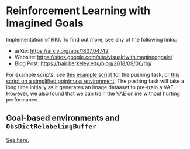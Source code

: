 # Reinforcement Learning with Imagined Goals
Implementation of
RIG. To find out more, see any of the following links:
* arXiv: https://arxiv.org/abs/1807.04742
* Website: https://sites.google.com/site/visualrlwithimaginedgoals/
* Blog Post: https://bair.berkeley.edu/blog/2018/09/06/rig/

For example scripts, see [this example script](examples/rig/pusher/rig.py)
for the pushing task, or
[this script on a simplified pointmass
environment](examples/rig/pointmass/rig.py).
The pushing task will take a long time initially as it generates an image
dataaset to pre-train a VAE. However, we also found that we can train the VAE
online without hurting performance.

## Goal-based environments and `ObsDictRelabelingBuffer`
[See here.](goal_based_envs.md)
